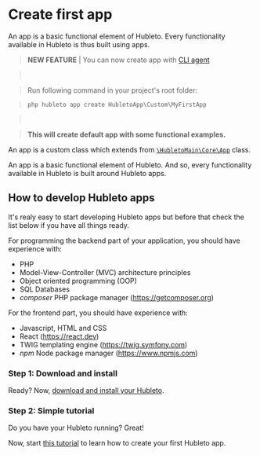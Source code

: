 # Create first app

An app is a basic functional element of Hubleto. Every functionality available in Hubleto is thus built using apps.

> **NEW FEATURE** | You can now create app with [CLI agent](cli-agent)

> &nbsp;

> Run following command in your project's root folder:

> `php hubleto app create HubletoApp\Custom\MyFirstApp`

> &nbsp;

> **This will create default app with some functional examples.**

An app is a custom class which extends from [`\HubletoMain\Core\App`](https://github.com/hubleto/main/blob/main/src/core/App.php) class.

An app is a basic functional element of Hubleto. And so, every functionality available in Hubleto is built around Hubleto apps.

## How to develop Hubleto apps

It's realy easy to start developing Hubleto apps but before that check the list below if you have all things ready.

For programming the backend part of your application, you should have experience with:

  * PHP
  * Model-View-Controller (MVC) architecture principles
  * Object oriented programming (OOP)
  * SQL Databases
  * *composer* PHP package manager (https://getcomposer.org)

For the frontend part, you should have experience with:
  * Javascript, HTML and CSS
  * React (https://react.dev)
  * TWIG templating engine (https://twig.symfony.com)
  * *npm* Node package manager (https://www.npmjs.com)

### Step 1: Download and install

Ready? Now, [download and install your Hubleto](download-and-install).

### Step 2: Simple tutorial

Do you have your Hubleto running? Great!

Now, start [this tutorial](tutorial/create-app-loader-and-manifest) to learn how to create your first Hubleto app.